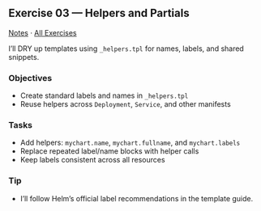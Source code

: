 ## Exercise 03 — Helpers and Partials

[Notes](./NOTES.md) · [All Exercises](../../README.md#exercises)

I’ll DRY up templates using `_helpers.tpl` for names, labels, and shared snippets.

### Objectives
- Create standard labels and names in `_helpers.tpl`
- Reuse helpers across `Deployment`, `Service`, and other manifests

### Tasks
- Add helpers: `mychart.name`, `mychart.fullname`, and `mychart.labels`
- Replace repeated label/name blocks with helper calls
- Keep labels consistent across all resources

### Tip
- I’ll follow Helm’s official label recommendations in the template guide.


